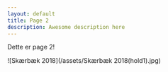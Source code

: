 ```yaml
---
layout: default
title: Page 2
description: Awesome description here
---
```

Dette er page 2!

![Skærbæk 2018](/assets/Skærbæk 2018(hold1).jpg)
